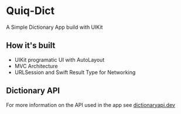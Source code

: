 # Quiq-Dict
A Simple Dictionary App build with UIKit

## How it's built 
- UIKit programatic UI with AutoLayout
- MVC Architecture
- URLSession and Swift Result Type for Networking

## Dictionary API
For more information on the API used in the app see [dictionaryapi.dev](https://dictionaryapi.dev/)
